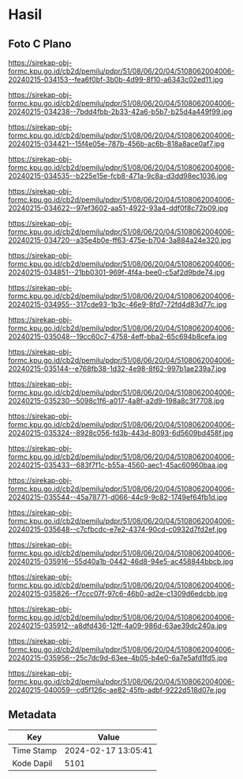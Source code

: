 # Hasil

## Foto C Plano

https://sirekap-obj-formc.kpu.go.id/cb2d/pemilu/pdpr/51/08/06/20/04/5108062004006-20240215-034153--fea6f0bf-3b0b-4d99-8f10-a6343c02ed11.jpg

https://sirekap-obj-formc.kpu.go.id/cb2d/pemilu/pdpr/51/08/06/20/04/5108062004006-20240215-034238--7bdd4fbb-2b33-42a6-b5b7-b25d4a449f99.jpg

https://sirekap-obj-formc.kpu.go.id/cb2d/pemilu/pdpr/51/08/06/20/04/5108062004006-20240215-034421--15f4e05e-787b-456b-ac6b-818a8ace0af7.jpg

https://sirekap-obj-formc.kpu.go.id/cb2d/pemilu/pdpr/51/08/06/20/04/5108062004006-20240215-034535--b225e15e-fcb8-471a-9c8a-d3dd98ec1036.jpg

https://sirekap-obj-formc.kpu.go.id/cb2d/pemilu/pdpr/51/08/06/20/04/5108062004006-20240215-034622--97ef3602-aa51-4922-93a4-ddf0f8c72b09.jpg

https://sirekap-obj-formc.kpu.go.id/cb2d/pemilu/pdpr/51/08/06/20/04/5108062004006-20240215-034720--a35e4b0e-ff63-475e-b704-3a884a24e320.jpg

https://sirekap-obj-formc.kpu.go.id/cb2d/pemilu/pdpr/51/08/06/20/04/5108062004006-20240215-034851--21bb0301-969f-4f4a-bee0-c5af2d9bde74.jpg

https://sirekap-obj-formc.kpu.go.id/cb2d/pemilu/pdpr/51/08/06/20/04/5108062004006-20240215-034955--317cde93-1b3c-46e9-8fd7-72fd4d83d77c.jpg

https://sirekap-obj-formc.kpu.go.id/cb2d/pemilu/pdpr/51/08/06/20/04/5108062004006-20240215-035048--19cc60c7-4758-4eff-bba2-65c694b8cefa.jpg

https://sirekap-obj-formc.kpu.go.id/cb2d/pemilu/pdpr/51/08/06/20/04/5108062004006-20240215-035144--e768fb38-1d32-4e98-8f62-997b1ae239a7.jpg

https://sirekap-obj-formc.kpu.go.id/cb2d/pemilu/pdpr/51/08/06/20/04/5108062004006-20240215-035230--5098c1f6-a017-4a8f-a2d9-198a8c3f7708.jpg

https://sirekap-obj-formc.kpu.go.id/cb2d/pemilu/pdpr/51/08/06/20/04/5108062004006-20240215-035324--8928c056-fd3b-443d-8093-6d5609bd458f.jpg

https://sirekap-obj-formc.kpu.go.id/cb2d/pemilu/pdpr/51/08/06/20/04/5108062004006-20240215-035433--683f7f1c-b55a-4560-aec1-45ac60960baa.jpg

https://sirekap-obj-formc.kpu.go.id/cb2d/pemilu/pdpr/51/08/06/20/04/5108062004006-20240215-035544--45a78771-d066-44c9-9c82-1749ef64fb1d.jpg

https://sirekap-obj-formc.kpu.go.id/cb2d/pemilu/pdpr/51/08/06/20/04/5108062004006-20240215-035648--c7cfbcdc-e7e2-4374-90cd-c0932d7fd2ef.jpg

https://sirekap-obj-formc.kpu.go.id/cb2d/pemilu/pdpr/51/08/06/20/04/5108062004006-20240215-035916--55d40a1b-0442-46d8-94e5-ac458844bbcb.jpg

https://sirekap-obj-formc.kpu.go.id/cb2d/pemilu/pdpr/51/08/06/20/04/5108062004006-20240215-035826--f7ccc07f-97c6-46b0-ad2e-c1309d6edcbb.jpg

https://sirekap-obj-formc.kpu.go.id/cb2d/pemilu/pdpr/51/08/06/20/04/5108062004006-20240215-035912--a8dfd436-12ff-4a09-986d-63ae39dc240a.jpg

https://sirekap-obj-formc.kpu.go.id/cb2d/pemilu/pdpr/51/08/06/20/04/5108062004006-20240215-035956--25c7dc9d-63ee-4b05-b4e0-6a7e5afd1fd5.jpg

https://sirekap-obj-formc.kpu.go.id/cb2d/pemilu/pdpr/51/08/06/20/04/5108062004006-20240215-040059--cd5f126c-ae82-45fb-adbf-9222d518d07e.jpg


## Metadata

| Key        | Value               |
| ---------- | ------------------- |
| Time Stamp | 2024-02-17 13:05:41 |
| Kode Dapil | 5101                |



